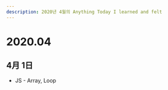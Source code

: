 ```yaml
---
description: 2020년 4월의 Anything Today I learned and felt
---
```


# 2020.04

## 4月 1日

* JS - Array, Loop



